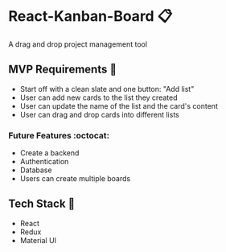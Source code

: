 # React-Kanban-Board :clipboard:
A drag and drop project management tool

## MVP Requirements :dart: 
- Start off with a clean slate and one button: "Add list" 
- User can add new cards to the list they created 
- User can update the name of the list and the card's content
- User can drag and drop cards into different lists

### Future Features :octocat:
- Create a backend
- Authentication
- Database
- Users can create multiple boards

## Tech Stack :crystal_ball: 
- React 
- Redux 
- Material UI


